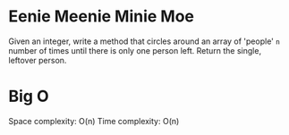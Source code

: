 # Eenie Meenie Minie Moe

Given an integer, write a method that circles around an array of 'people' `n` number of times until there is only one person left. Return the single, leftover person.

# Big O

Space complexity: O(n)
Time complexity: O(n)
